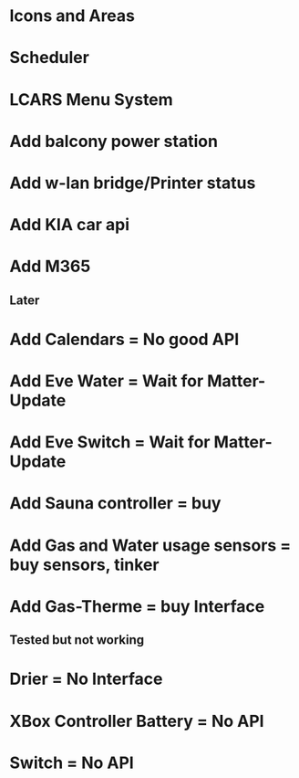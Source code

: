 # Icons and Areas
# Scheduler
# LCARS Menu System
# Add balcony power station
# Add w-lan bridge/Printer status
# Add KIA car api
# Add M365

## Later
# Add Calendars = No good API
# Add Eve Water = Wait for Matter-Update
# Add Eve Switch = Wait for Matter-Update
# Add Sauna controller = buy
# Add Gas and Water usage sensors = buy sensors, tinker
# Add Gas-Therme = buy Interface

## Tested but not working
# Drier = No Interface
# XBox Controller Battery = No API
# Switch = No API